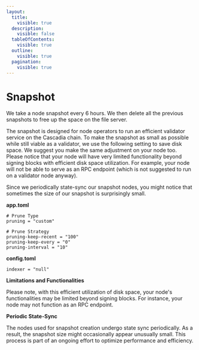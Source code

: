 ```yaml
---
layout:
  title:
    visible: true
  description:
    visible: false
  tableOfContents:
    visible: true
  outline:
    visible: true
  pagination:
    visible: true
---
```


# Snapshot

We take a node snapshot every 6 hours. We then delete all the previous snapshots to free up the space on the file server.

The snapshot is designed for node operators to run an efficient validator service on the Cascadia chain. To make the snapshot as small as possible while still viable as a validator, we use the following setting to save disk space. We suggest you make the same adjustment on your node too. Please notice that your node will have very limited functionality beyond signing blocks with efficient disk space utilization. For example, your node will not be able to serve as an RPC endpoint (which is not suggested to run on a validator node anyway).

Since we periodically state-sync our snapshot nodes, you might notice that sometimes the size of our snapshot is surprisingly small.

**app.toml**

```
# Prune Type
pruning = "custom"

# Prune Strategy
pruning-keep-recent = "100"
pruning-keep-every = "0"
pruning-interval = "10"
```

**config.toml**

```
indexer = "null"
```



**Limitations and Functionalities**

Please note, with this efficient utilization of disk space, your node's functionalities may be limited beyond signing blocks. For instance, your node may not function as an RPC endpoint.



**Periodic State-Sync**

The nodes used for snapshot creation undergo state sync periodically. As a result, the snapshot size might occasionally appear unusually small. This process is part of an ongoing effort to optimize performance and efficiency.
